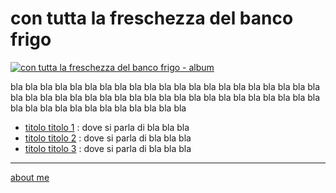 # con tutta la freschezza del banco frigo  

[![](https://live.staticflickr.com/65535/52212272327_befcb4962c_z.jpg "con tutta la freschezza del banco frigo - album")](https://www.flickr.com/gp/cacioman/n395w57368)  
  
  
bla bla bla bla bla bla bla bla bla bla bla bla bla bla bla bla bla bla bla bla bla bla bla bla bla bla bla bla bla bla bla bla bla bla bla bla bla bla bla bla bla bla bla bla bla bla bla bla bla bla bla bla bla bla 

- [titolo titolo 1](drn-001.md) : dove si parla di bla bla bla  
- [titolo titolo 2](drn-001.md) : dove si parla di bla bla bla  
- [titolo titolo 3](drn-001.md) : dove si parla di bla bla bla  


---    
[about me](https://about.me/cacioman)  
